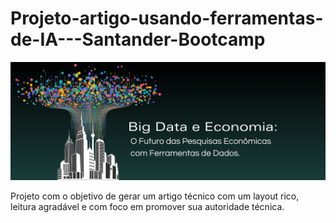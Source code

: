 # Projeto-artigo-usando-ferramentas-de-IA---Santander-Bootcamp
![Logo do GitHub](https://github.com/DayanneSousa/Projeto-artigo-usando-ferramentas-de-IA---Santander-Bootcamp/blob/main/Banner%20para%20site%20de%20volta%20as%20aulas%20chamativo%20amarelo%20azul%20e%20rosa.png)

Projeto com o objetivo de gerar um artigo técnico com um layout rico, leitura agradável e com foco em promover sua autoridade técnica.
